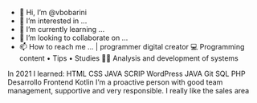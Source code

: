 - 👋 Hi, I’m @vbobarini
- 👀 I’m interested in ...
- 🌱 I’m currently learning ...
- 💞️ I’m looking to collaborate on ...
- 📫 How to reach me ...
| programmer
digital creator
💻 Programming content • Tips • Studies
👩‍🎓 Analysis and development of systems
<!---
vbobarini/vbobarini is a ✨ special ✨ repository because its `README.md` (this file) appears on your GitHub profile.
You can click the Preview link to take a look at your changes.
--->

In 2021 I learned:
HTML
CSS
JAVA SCRIP
WordPress
JAVA
Git
SQL
PHP
Desarrollo Frontend
Kotlin 
I’m a proactive person with good team management, supportive and very responsible. I really like the sales area
